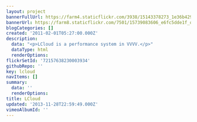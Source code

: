 ```yaml
---
layout: project
bannerFullUrl: https://farm4.staticflickr.com/3938/15143378273_1e36b4297e_o.png
bannerUrl: https://farm8.staticflickr.com/7501/15739083606_e6fc5dde1f_o.jpg
blogCategories: []
created: '2011-02-01T05:27:00.000Z'
description:
  data: "<p>LCloud is a performance system in VVVV.</p>"
  dataType: html
  renderOptions: 
flickrSetId: '72157638230003934'
githubRepo: ''
key: lcloud
navItems: []
summary:
  data: ''
  renderOptions: 
title: LCloud
updated: '2013-11-28T22:59:49.000Z'
vimeoAlbumId: ''
---
```

